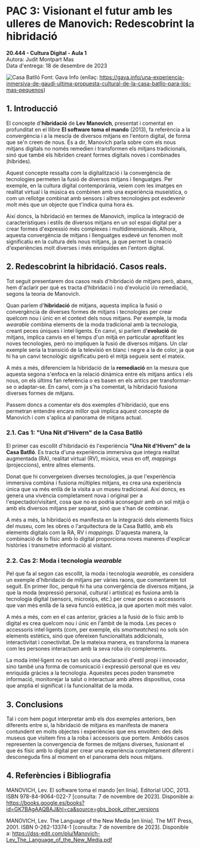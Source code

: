 ﻿# PAC 3: Visionant el futur amb les ulleres de Manovich: Redescobrint la hibridació

**20.444 - Cultura Digital - Aula 1**  
Autora: Judit Montpart Mas  
Data d'entrega: 18 de desembre de 2023  

![Casa Batlló](https://i0.wp.com/gava.info/wp-content/uploads/2022/09/casa-batllo.jpg?resize=1068%2C709&ssl=1)
Font: Gava Info (enllaç: https://gava.info/una-experiencia-inmersiva-de-gaudi-ultima-propuesta-cultural-de-la-casa-batllo-para-los-mas-pequenos)

## 1. Introducció
El concepte d'**hibridació** de **Lev Manovich**, presentat i comentat en profunditat en el llibre **El software toma el mando** (2013), fa referència a la convergència i a la mescla de diversos mitjans en l'entorn digital, de forma que se'n creen de nous. És a dir, Manovich parla sobre com els nous mitjans digitals no només remedien i transformen els mitjans tradicionals, sinó que també els hibriden creant formes digitals noves i combinades (híbrides).  

Aquest concepte ressalta com la digitalització i la convergència de tecnologies permeten la fusió de diversos mitjans i llenguatges. Per exemple, en la cultura digital contemporània, veiem com les imatges en realitat virtual i la música es combinen amb una experiència museística, o com un rellotge combinat amb sensors i altres tecnologies pot esdevenir molt més que un objecte que t'indica quina hora és.

Així doncs, la hibridació en termes de Manovich, implica la integració de característiques i estils de diversos mitjans en un sol espai digital per a crear formes d'expressió més complexes i multidimensionals. Alhora, aquesta convergència de mitjans i llenguatges esdevé un fenomen molt significatiu en la cultura dels nous mitjans, ja que permet la creació d'experiències molt diverses i més enriquides en l'entorn digital.  



## 2. Redescobrint la hibridació. Casos reals.
Tot seguit presentarem dos casos reals d'hibridació de mitjans però, abans, hem d'aclarir per què es tracta d'hibridació i no d'evolució i/o remediació, segons la teoria de Manovich.

Quan parlem d'**hibridació** de mitjans, aquesta implica la fusió o convergència de diverses formes de mitjans i tecnologies per crear quelcom nou i únic en el context dels nous mitjans. Per exemple, la moda *wearable* combina elements de la moda tradicional amb la tecnologia, creant peces úniques i intel·ligents. En canvi, si parlem d'**evolució** de mitjans, implica canvis en el temps d'un mitjà en particular aprofitant les noves tecnologies, però no impliquen la fusió de diversos mitjans. Un clar exemple seria la transició de la televisió en blanc i negre a la de color, ja que hi ha un canvi tecnològic significatiu però el mitjà segueix sent el mateix.

A més a més, diferenciem la hibridació de la **remediació** en la mesura que aquesta segona s'enfoca en la relació dinàmica entre els mitjans antics i els nous, on els últims fan referència o es basen en els antics per transformar-se o adaptar-se. En canvi, com ja s'ha comentat, la hibridació fusiona diverses formes de mitjans.

Passem doncs a comentar els dos exemples d'hibridació, que ens permetran entendre encara millor què implica aquest concepte de Manovich i com s'aplica al panorama de mitjans actual.

### 2.1. Cas 1: "Una Nit d'Hivern" de la Casa Batlló
El primer cas escollit d'hibridació és l'experiència **"Una Nit d'Hivern" de la Casa Batlló**. Es tracta d'una experiència immersiva que integra realitat augmentada (RA), realitat virtual (RV), música, veus en off, *mappings* (projeccions), entre altres elements.

Donat que hi convergeixen diverses tecnologies, ja que l'experiència immersiva combina i fusiona múltiples mitjans, es crea una experiència única que va més enllà de la visita a un museu tradicional. Així doncs, es genera una vivència completament nova i original per a l'espectador/visitant, cosa que no es podria aconseguir amb un sol mitjà o amb els diversos mitjans per separat, sinó que s'han de combinar.

A més a més, la hibridació es manifesta en la integració dels elements físics del museu, com les obres o l'arquitectura de la Casa Batlló, amb els elements digitals com la RA, RV i *mappings*. D'aquesta manera, la combinació de lo físic amb lo digital proporciona noves maneres d'explicar històries i transmetre informació al visitant.

### 2.2. Cas 2: Moda i tecnologia *wearable*
Pel que fa al segon cas escollit, la moda i tecnologia *wearable*, es considera un exemple d'hibridació de mitjans per vàries raons, que comentarem tot seguit. En primer lloc, perquè hi ha una convergència de diversos mitjans, ja que la moda (expressió personal, cultural i artística) es fusiona amb la tecnologia digital (sensors, microxips, etc.) per crear peces o accessoris que van més enllà de la seva funció estètica, ja que aporten molt més valor.

A més a més, com en el cas anterior, gràcies a la fusió de lo físic amb lo digital es crea quelcom nou i únic en l'àmbit de la moda. Les peces o accessoris intel·ligents (com, per exemple, els *smartwatches*) no sols són elements estètics, sinó que ofereixen funcionalitats addicionals, interactivitat i conectivitat. De la mateixa manera, es transforma la manera com les persones interactuen amb la seva roba i/o complements.

La moda intel·ligent no es tan sols una declaració d'estil propi i innovador, sino també una forma de comunicació i expressió personal que es veu enriquida gràcies a la tecnologia. Aquestes peces poden transmetre informació, monitorejar la salut o interactuar amb altres dispositius, cosa que amplia el significat i la funcionalitat de la moda.

## 3. Conclusions
Tal i com hem pogut interpretar amb els dos exemples anteriors, ben diferents entre si, la hibridació de mitjans es manifesta de manera contundent en molts objectes i experiències que ens envolten: des dels museus que visitem fins a la roba i accessoris que portem. Ambdós casos representen la convergencia de formes de mitjans diverses, fusionant el que és físic amb lo digital per crear una experiència completament diferent i desconeguda fins al moment en el panorama dels nous mitjans.

## 4. Referències i Bibliografia
MANOVICH, Lev. El software toma el mando [en línia]. Editorial UOC, 2013. ISBN 978-84-9064-022-7 [consulta: 7 de novembre de 2023]. Disponible a: https://books.google.es/books?id=GK7BAgAAQBAJ&hl=ca&source=gbs_book_other_versions

MANOVICH, Lev. The Language of the New Media [en línia]. The MIT Press, 2001. ISBN 0-262-13374-1 [consulta: 7 de novembre de 2023]. Disponible a: https://dss-edit.com/plu/Manovich-Lev_The_Language_of_the_New_Media.pdf

